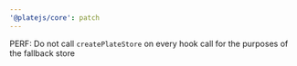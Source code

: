 ```yaml
---
'@platejs/core': patch
---
```


PERF: Do not call `createPlateStore` on every hook call for the purposes of the fallback store
